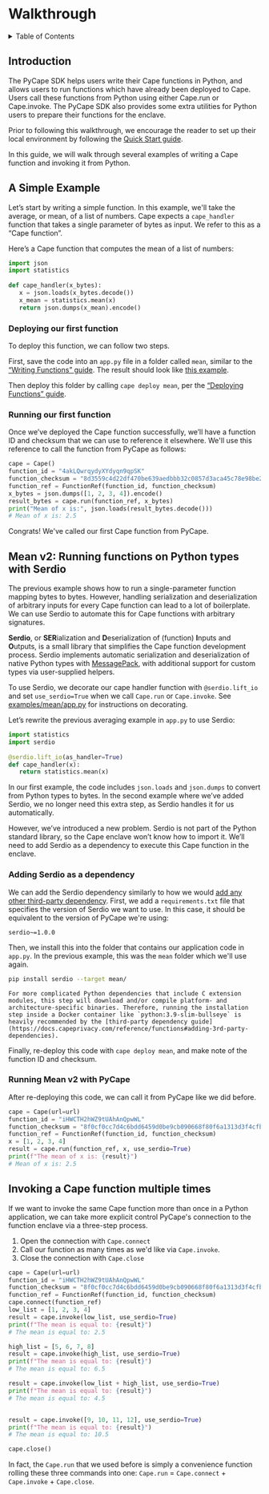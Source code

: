 Walkthrough
=================

<details>
  <summary>Table of Contents</summary>
  <ol>
    <li><a href="#introduction">Introduction</a></li>
    <li><a href="#a-simple-example">A Simple Example</a></li>
    <li><a href="#mean-v2-running-functions-on-python-types-with-serdio">Mean v2</a></li>
    <li><a href="#invoking-a-cape-function-multiple-times">Invoking a Cape function multiple times</a></li>
  </ol>
</details>

## Introduction 
The PyCape SDK helps users write their Cape functions in Python, and allows users to run functions which have already been deployed to Cape. Users call these functions from Python using either Cape.run or Cape.invoke. The PyCape SDK also provides some extra utilities for Python users to prepare their functions for the enclave.

Prior to following this walkthrough, we encourage the reader to set up their local environment by following the [Quick Start guide](https://docs.capeprivacy.com/getting-started).

In this guide, we will walk through several examples of writing a Cape function and invoking it from Python.

## A Simple Example

Let’s start by writing a simple function.  In this example, we'll take the average, or mean, of a list of numbers. Cape expects a `cape_handler` function that takes a single parameter of bytes as input. We refer to this as a “Cape function”.

Here’s a Cape function that computes the mean of a list of numbers:
```python
import json
import statistics
 
def cape_handler(x_bytes):
   x = json.loads(x_bytes.decode())
   x_mean = statistics.mean(x)
   return json.dumps(x_mean).encode()
```

### Deploying our first function
To deploy this function, we can follow two steps.

First, save the code into an `app.py` file in a folder called `mean`, similar to the [“Writing Functions” guide](https://docs.capeprivacy.com/functions/how-to). The result should look like [this example](https://github.com/capeprivacy/pycape/tree/main/examples/mean). 

Then deploy this folder by calling `cape deploy mean`, per the [“Deploying Functions” guide](https://docs.capeprivacy.com/functions/deploying).

### Running our first function

Once we’ve deployed the Cape function successfully, we’ll have a function ID and checksum that we can use to reference it elsewhere. We'll use this reference to call the function from PyCape as follows:

```python
cape = Cape()
function_id = "4akLQwrqydyXYdyqn9qpSK"
function_checksum = "8d3559c4d22df470be639aedbbb32c0857d3aca45c78e98be24c8a31fe051f75"
function_ref = FunctionRef(function_id, function_checksum)
x_bytes = json.dumps([1, 2, 3, 4]).encode()
result_bytes = cape.run(function_ref, x_bytes)
print("Mean of x is:", json.loads(result_bytes.decode()))
# Mean of x is: 2.5
```

Congrats! We've called our first Cape function from PyCape.

## Mean v2: Running functions on Python types with Serdio

The previous example shows how to run a single-parameter function mapping bytes to bytes. However, handling serialization and deserialization of arbitrary inputs for every Cape function can lead to a lot of boilerplate. We can use Serdio to automate this for Cape functions with arbitrary signatures.

**Serdio**, or **SER**ialization and **D**eserialization of (function) **I**nputs and **O**utputs, is a small library that simplifies the Cape function development process. Serdio implements automatic serialization and deserialization of native Python types with [MessagePack](https://msgpack.org/index.html), with additional support for custom types via user-supplied helpers.

To use Serdio, we decorate our cape handler function with `@serdio.lift_io` and set `use_serdio=True` when we call `Cape.run` or `Cape.invoke`. See [examples/mean/app.py](https://github.com/capeprivacy/pycape/blob/main/examples/mean/app.py) for instructions on decorating.

Let’s rewrite the previous averaging example in `app.py` to use Serdio: 

```python
import statistics
import serdio
 
@serdio.lift_io(as_handler=True)
def cape_handler(x):
   return statistics.mean(x)
```
 
In our first example, the code includes `json.loads` and `json.dumps` to convert from Python types to bytes. In the second example where we’ve added Serdio, we no longer need this extra step, as Serdio handles it for us automatically.

However, we’ve introduced a new problem. Serdio is not part of the Python standard library, so the Cape enclave won’t know how to import it. We’ll need to add Serdio as a dependency to execute this Cape function in the enclave.

### Adding Serdio as a dependency

We can add the Serdio dependency similarly to how we would [add any other third-party dependency](https://docs.capeprivacy.com/reference/functions#adding-3rd-party-dependencies). First, we add a `requirements.txt` file that specifies the version of Serdio we want to use. In this case, it should be equivalent to the version of PyCape we're using:

```
serdio~=1.0.0
```

Then, we install this into the folder that contains our application code in `app.py`. In the previous example, this was the `mean` folder which we'll use again.
```sh
pip install serdio --target mean/
```

```{important}
For more complicated Python dependencies that include C extension modules, this step will download and/or compile platform- and architecture-specific binaries. Therefore, running the installation step inside a Docker container like `python:3.9-slim-bullseye` is heavily recommended by the [third-party dependency guide](https://docs.capeprivacy.com/reference/functions#adding-3rd-party-dependencies).
```

Finally, re-deploy this code with `cape deploy mean`, and make note of the function ID and checksum.

### Running Mean v2 with PyCape

After re-deploying this code, we can call it from PyCape like we did before.
```python
cape = Cape(url=url)
function_id = "iHWCTH2hWZ9tUAhAnQpwWL"
function_checksum = "8f0cf0cc7d4c6bdd6459d0be9cb090668f80f6a1313d3f4cfb97efb8ba80d6cb"
function_ref = FunctionRef(function_id, function_checksum)
x = [1, 2, 3, 4]
result = cape.run(function_ref, x, use_serdio=True)
print(f"The mean of x is: {result}")
# Mean of x is: 2.5
```

## Invoking a Cape function multiple times
If we want to invoke the same Cape function more than once in a Python application, we can take more explicit control PyCape's connection to the function enclave via a three-step process.
1. Open the connection with `Cape.connect`
2. Call our function as many times as we'd like via `Cape.invoke`.
3. Close the connection with `Cape.close`

```python
cape = Cape(url=url)
function_id = "iHWCTH2hWZ9tUAhAnQpwWL"
function_checksum = "8f0cf0cc7d4c6bdd6459d0be9cb090668f80f6a1313d3f4cfb97efb8ba80d6cb"
function_ref = FunctionRef(function_id, function_checksum)
cape.connect(function_ref)
low_list = [1, 2, 3, 4]
result = cape.invoke(low_list, use_serdio=True)
print(f"The mean is equal to: {result}")
# The mean is equal to: 2.5

high_list = [5, 6, 7, 8]
result = cape.invoke(high_list, use_serdio=True)
print(f"The mean is equal to: {result}")
# The mean is equal to: 6.5

result = cape.invoke(low_list + high_list, use_serdio=True)
print(f"The mean is equal to: {result}")
# The mean is equal to: 4.5


result = cape.invoke([9, 10, 11, 12], use_serdio=True)
print(f"The mean is equal to: {result}")
# The mean is equal to: 10.5

cape.close()
```

In fact, the `Cape.run` that we used before is simply a convenience function rolling these three commands into one: `Cape.run` = `Cape.connect` + `Cape.invoke` + `Cape.close`.
